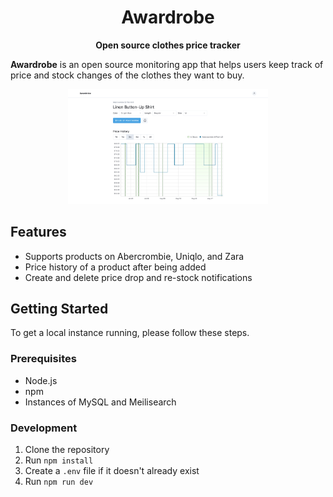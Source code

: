<div align="center">

# Awardrobe

**Open source clothes price tracker**

</div>

**Awardrobe** is an open source monitoring app that helps users keep track of price and stock changes of the clothes they want to buy.

<div align="center">
    <a href="https://getawardrobe.com/product/clk8pthma0001ma08fy4tu777?variantId=clk8pthmc000uma08h5upigtd" target="_blank" rel="noopener">
        <img src="./public/screenshot.png" alt="Screenshot of Linen Button-Up Shirt on Awardrobe" width="320" >
    </a>
</div>

## Features

- Supports products on Abercrombie, Uniqlo, and Zara
- Price history of a product after being added
- Create and delete price drop and re-stock notifications

## Getting Started

To get a local instance running, please follow these steps.

### Prerequisites

- Node.js
- npm
- Instances of MySQL and Meilisearch

### Development

1. Clone the repository
1. Run `npm install`
1. Create a `.env` file if it doesn't already exist
1. Run `npm run dev`

